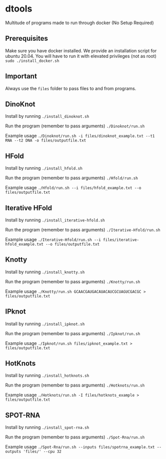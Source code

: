 # dtools
Multitude of programs made to run through docker (No Setup Required)

## Prerequisites
Make sure you have docker installed. We provide an installation script for ubuntu 20.04.
You will have to run it with elevated privileges (not as root)
```sudo ./install_docker.sh```

## Important
Always use the ```files``` folder to pass files to and from programs.

## DinoKnot
Install by running
```./install_dinoknot.sh```

Run the program (remember to pass arguments)
```./Dinoknot/run.sh```

Example usage
```./Dinoknot/run.sh -i files/dinoknot_example.txt --t1 RNA --t2 DNA -o files/outputfile.txt```

## HFold
Install by running
```./install_hfold.sh```

Run the program (remember to pass arguments)
```./Hfold/run.sh```

Example usage
```./Hfold/run.sh --i files/hfold_example.txt --o files/outputfile.txt```

## Iterative HFold
Install by running
```./install_iterative-hfold.sh```

Run the program (remember to pass arguments)
```./Iterative-Hfold/run.sh```

Example usage
```./Iterative-Hfold/run.sh --i files/iterative-hfold_example.txt --o files/outputfile.txt```

## Knotty
Install by running
```./install_knotty.sh```

Run the program (remember to pass arguments)
```./Knotty/run.sh```

Example usage
```./Knotty/run.sh GCAACGAUGACAUACAUCGCUAGUCGACGC > files/outputfile.txt```

## IPknot
Install by running
```./install_ipknot.sh```

Run the program (remember to pass arguments)
```./Ipknot/run.sh```

Example usage
```./Ipknot/run.sh files/ipknot_example.txt > files/outputfile.txt```

## HotKnots
Install by running
```./install_hotknots.sh```

Run the program (remember to pass arguments)
```./Hotknots/run.sh```

Example usage
```./Hotknots/run.sh -I files/hotknots_example > files/outputfile.txt```

## SPOT-RNA
Install by running
```./install_spot-rna.sh```

Run the program (remember to pass arguments)
```./Spot-Rna/run.sh```

Example usage
```./Spot-Rna/run.sh --inputs files/spotrna_example.txt --outputs 'files/' --cpu 32```